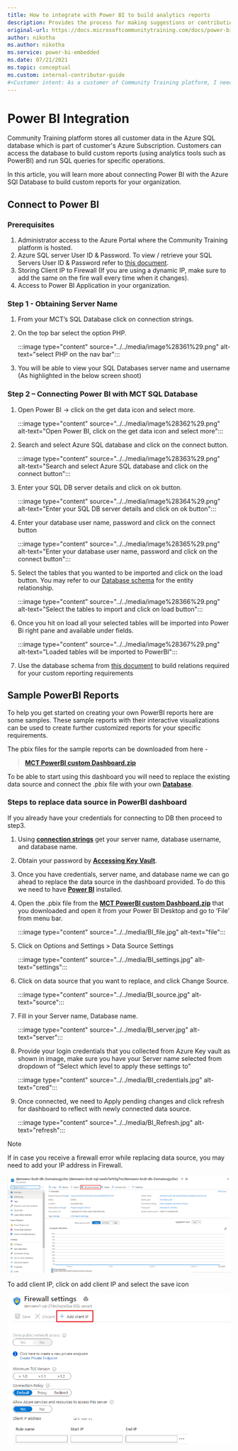 ```yaml
---
title: How to integrate with Power BI to build analytics reports
description: Provides the process for making suggestions or contributions to internal Content & Learning content guidance.
original-url: https://docs.microsoftcommunitytraining.com/docs/power-bi-integration
author: nikotha
ms.author: nikotha
ms.service: power-bi-embedded
ms.date: 07/21/2021
ms.topic: conceptual
ms.custom: internal-contributor-guide
#<Customer intent: As a customer of Community Training platform, I need to know how to use the different capabilities available on the platform for a learner and an administrator.
---
```


# Power BI Integration

Community Training platform stores all customer data in the Azure SQL database which is part of customer's Azure Subscription. Customers can access the database to build custom reports (using analytics tools such as PowerBI) and run SQL queries for specific operations.

In this article, you will learn more about connecting Power BI with the Azure SQl Database to build custom reports for your organization.

## Connect to Power BI

### Prerequisites  

1. Administrator access to the Azure Portal where the Community Training platform is hosted.
2. Azure SQL server User ID & Password. To view / retrieve your SQL Servers User ID & Password refer to [this document](database-schema.md).  
3. Storing Client IP to Firewall (If you are using a dynamic IP, make sure to add the same on the fire wall every time when it changes).
4. Access to Power BI Application in your organization.

### Step 1 - Obtaining Server Name

1. From your MCT’s SQL Database click on connection strings.

2. On the top bar select the option PHP.

    :::image type="content" source="../../media/image%28361%29.png" alt-text="select PHP on the nav bar":::

3. You will be able to view your SQL Databases server name and username (As highlighted in the below screen shoot)

### Step 2 – Connecting Power BI with MCT SQL Database

1. Open Power BI → click on the get data icon and select more.

    :::image type="content" source="../../media/image%28362%29.png" alt-text="Open Power BI, click on the get data icon and select more":::

2. Search and select Azure SQL database and click on the connect button.

    :::image type="content" source="../../media/image%28363%29.png" alt-text="Search and select Azure SQL database and click on the connect button":::

3. Enter your SQL DB server details and click on ok button.

    :::image type="content" source="../../media/image%28364%29.png" alt-text="Enter your SQL DB server details and click on ok button":::

4. Enter your database user name, password and click on the connect button

    :::image type="content" source="../../media/image%28365%29.png" alt-text="Enter your database user name, password and click on the connect button":::

5. Select the tables that you wanted to be imported and click on the load button. You may refer to our [Database schema](database-schema.md) for the entity relationship.

    :::image type="content" source="../../media/image%28366%29.png" alt-text="Select the tables to import and click on load button":::

6. Once you hit on load all your selected tables will be imported into Power Bi right pane and available under fields.

    :::image type="content" source="../../media/image%28367%29.png" alt-text="Loaded tables will be imported to PowerBI":::

7. Use the database schema from [this document](database-schema.md) to build relations required for your custom reporting requirements

## Sample PowerBI Reports

To help you get started on creating your own PowerBI reports here are some samples. These sample reports with their interactive visualizations can be used to create further customized reports for your specific requirements.

The pbix files for the sample reports can be downloaded from here -

>[**MCT PowerBI custom Dashboard.zip**](https://github.com/MicrosoftDocs/microsoft-community-training/files/7013084/MCT_Sample.Reports.PowerBI.zip)

To be able to start using this dashboard you will need to replace the existing data source and connect the .pbix file with your own [**Database**](database-schema.md).

### Steps to replace data source in PowerBI dashboard

If you already have your credentials for connecting to DB then proceed to step3.

1. Using [**connection strings**](#step-1---obtaining-server-name) get your server name, database username, and database name.

2. Obtain your password by [**Accessing Key Vault**](database-schema.md#accessing-key-vault).

3. Once you have credentials, server name, and database name we can go ahead to replace the data source in the dashboard provided. To do this we need to have [**Power BI**](/power-bi/fundamentals/desktop-getting-started) installed.

4. Open the .pbix file from the [**MCT PowerBI custom Dashboard.zip**](https://github.com/MicrosoftDocs/microsoft-community-training/files/7013084/MCT_Sample.Reports.PowerBI.zip) that you downloaded and open it from your Power BI Desktop and go to ‘File’ from menu bar.

    :::image type="content" source="../../media/BI_file.jpg" alt-text="file":::

5. Click on Options and Settings > Data Source Settings

    :::image type="content" source="../../media/BI_settings.jpg" alt-text="settings":::

6. Click on data source that you want to replace, and click Change Source.

    :::image type="content" source="../../media/BI_source.jpg" alt-text="source":::

7. Fill in your Server name, Database name.

    :::image type="content" source="../../media/BI_server.jpg" alt-text="server":::

8. Provide your login credentials that you collected from Azure Key vault as shown in image, make sure you have your Server name selected from dropdown of “Select which level to apply these settings to”

    :::image type="content" source="../../media/BI_credentials.jpg" alt-text="cred":::

9. Once connected, we need to Apply pending changes and click refresh for dashboard to reflect with newly connected data source.

    :::image type="content" source="../../media/BI_Refresh.jpg" alt-text="refresh":::

>[!Note]
>If in case you receive a firewall error while replacing data source, you may need to add your IP address in Firewall.
>
>![firewall select](../../media/firewal%20select.png)
>
>To add client IP, click on add client IP and select the save icon
>
>![Save](../../media/FIREWAL.png)
